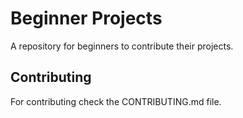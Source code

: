 # Beginner Projects

A repository for beginners to contribute their projects.

## Contributing

For contributing check the CONTRIBUTING.md file.